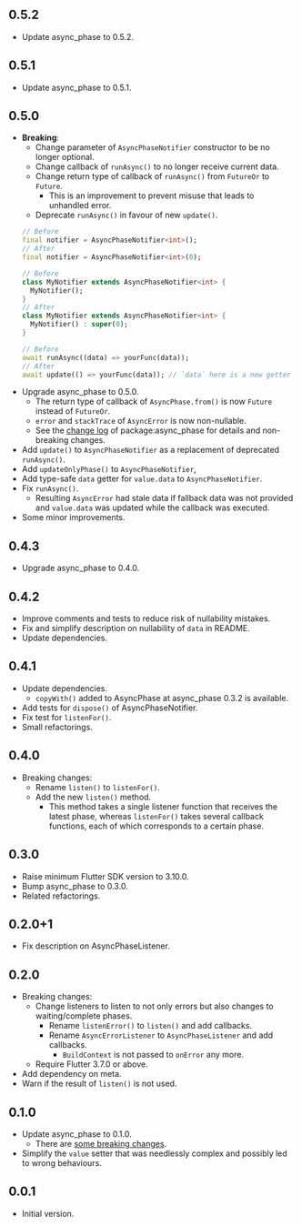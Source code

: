 ## 0.5.2

- Update async_phase to 0.5.2.

## 0.5.1

- Update async_phase to 0.5.1.

## 0.5.0

- **Breaking**:
    - Change parameter of `AsyncPhaseNotifier` constructor to be no longer optional.
    - Change callback of `runAsync()` to no longer receive current data.
    - Change return type of callback of `runAsync()` from `FutureOr` to `Future`.
        - This is an improvement to prevent misuse that leads to unhandled error.
    - Deprecate `runAsync()` in favour of new `update()`.
    ```dart
    // Before
    final notifier = AsyncPhaseNotifier<int>();
    // After
    final notifier = AsyncPhaseNotifier<int>(0);
    
    // Before
    class MyNotifier extends AsyncPhaseNotifier<int> {
      MyNotifier();
    }
    // After
    class MyNotifier extends AsyncPhaseNotifier<int> {
      MyNotifier() : super(0);
    }
    
    // Before
    await runAsync((data) => yourFunc(data));
    // After
    await update(() => yourFunc(data)); // `data` here is a new getter for `value.data`.
    ```
- Upgrade async_phase to 0.5.0.
    - The return type of callback of `AsyncPhase.from()` is now `Future` instead
      of `FutureOr`. 
    - `error` and `stackTrace` of `AsyncError` is now non-nullable.
    - See the [change log](https://pub.dev/packages/async_phase/changelog#050)
      of package:async_phase for details and non-breaking changes.
- Add `update()` to `AsyncPhaseNotifier` as a replacement of deprecated `runAsync()`.
- Add `updateOnlyPhase()` to `AsyncPhaseNotifier`,
- Add type-safe `data` getter for `value.data` to `AsyncPhaseNotifier`. 
- Fix `runAsync()`.
    - Resulting `AsyncError` had stale data if fallback data was not provided and
      `value.data` was updated while the callback was executed.
- Some minor improvements.

## 0.4.3

- Upgrade async_phase to 0.4.0.

## 0.4.2

- Improve comments and tests to reduce risk of nullability mistakes.
- Fix and simplify description on nullability of `data` in README.
- Update dependencies.

## 0.4.1

- Update dependencies.
    - `copyWith()` added to AsyncPhase at async_phase 0.3.2 is available.
- Add tests for `dispose()` of AsyncPhaseNotifier.
- Fix test for `listenFor()`.
- Small refactorings.

## 0.4.0

- Breaking changes:
    - Rename `listen()` to `listenFor()`.
    - Add the new `listen()` method.
        - This method takes a single listener function that receives the latest phase, whereas `listenFor()` takes several callback functions, each of which corresponds to a certain phase.

## 0.3.0

- Raise minimum Flutter SDK version to 3.10.0.
- Bump async_phase to 0.3.0.
- Related refactorings.

## 0.2.0+1

- Fix description on AsyncPhaseListener.

## 0.2.0

- Breaking changes:
    - Change listeners to listen to not only errors but also changes to waiting/complete phases.
        - Rename `listenError()` to `listen()` and add callbacks.
        - Rename `AsyncErrorListener` to `AsyncPhaseListener` and add callbacks.
            - `BuildContext` is not passed to `onError` any more.
    - Require Flutter 3.7.0 or above.
- Add dependency on meta.
- Warn if the result of `listen()` is not used.

## 0.1.0

- Update async_phase to 0.1.0.
    - There are [some breaking changes](https://pub.dev/packages/async_phase/changelog#010).
- Simplify the `value` setter that was needlessly complex and possibly led to wrong behaviours.

## 0.0.1

- Initial version.

